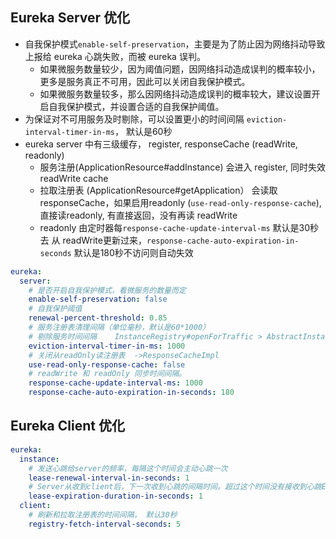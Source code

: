 ## Eureka Server 优化
* 自我保护模式`enable-self-preservation`，主要是为了防止因为网络抖动导致上报给 eureka 心跳失败，而被 eureka 误判。
    * 如果微服务数量较少，因为阈值问题，因网络抖动造成误判的概率较小，更多是服务真正不可用，因此可以关闭自我保护模式。
    * 如果微服务数量较多，那么因网络抖动造成误判的概率较大，建议设置开启自我保护模式，并设置合适的自我保护阈值。
* 为保证对不可用服务及时剔除，可以设置更小的时间间隔 `eviction-interval-timer-in-ms`， 默认是60秒
* eureka server 中有三级缓存， register, responseCache (readWrite, readonly)
   * 服务注册(ApplicationResource#addInstance) 会进入 register, 同时失效 readWrite cache
   * 拉取注册表 (ApplicationResource#getApplication） 会读取 responseCache，如果启用readonly (`use-read-only-response-cache`), 直接读readonly, 有直接返回，没有再读 readWrite
   * readonly 由定时器每`response-cache-update-interval-ms` 默认是30秒去 从 readWrite更新过来，`response-cache-auto-expiration-in-seconds` 默认是180秒不访问则自动失效

```yaml
eureka:
  server:
    # 是否开启自我保护模式，看微服务的数量而定
    enable-self-preservation: false
    # 自我保护阈值
    renewal-percent-threshold: 0.85
    # 服务注册表清理间隔（单位毫秒，默认是60*1000）
    # 剔除服务时间间隔    InstanceRegistry#openForTraffic > AbstractInstanceRegistry#postInit, evictionTimer
    eviction-interval-timer-in-ms: 1000
    # 关闭从readOnly读注册表  ->ResponseCacheImpl
    use-read-only-response-cache: false
    # readWrite 和 readOnly 同步时间间隔。
    response-cache-update-interval-ms: 1000
    response-cache-auto-expiration-in-seconds: 180
```

## Eureka Client 优化

```yaml
eureka:
  instance:
    # 发送心跳给server的频率，每隔这个时间会主动心跳一次
    lease-renewal-interval-in-seconds: 1
    # Server从收到client后，下一次收到心跳的间隔时间。超过这个时间没有接收到心跳EurekaServer就会将这个实例剔除
    lease-expiration-duration-in-seconds: 1
  client:
    # 刷新和拉取注册表的时间间隔， 默认30秒
    registry-fetch-interval-seconds: 5
```